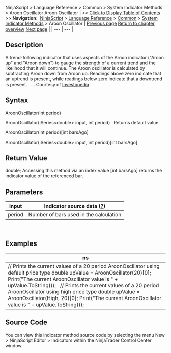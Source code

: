 ﻿
NinjaScript \> Language Reference \> Common \> System Indicator Methods \> Aroon Oscillator
Aroon Oscillator
| \<\< [Click to Display Table of Contents](aroon_oscillator.md) \>\> **Navigation:**     [NinjaScript](ninjascript.md) \> [Language Reference](language_reference_wip.md) \> [Common](common.md) \> [System Indicator Methods](indicators.md) \> Aroon Oscillator | [Previous page](aroon.md) [Return to chapter overview](indicators.md) [Next page](average_directional_index_adx.md) |
| --- | --- |
## Description
A trend\-following indicator that uses aspects of the Aroon indicator ("Aroon up" and "Aroon down") to gauge the strength of a current trend and the likelihood that it will continue. The Aroon oscillator is calculated by subtracting Aroon down from Aroon up. Readings above zero indicate that an uptrend is present, while readings below zero indicate that a downtrend is present.
 
... Courtesy of [Investopedia](http://investopedia.com/terms/a/aroonoscillator.asp)

## Syntax
AroonOscillator(int period)  

AroonOscillator(ISeries\<double\> input, int period)
 
Returns default value  

AroonOscillator(int period)\[int barsAgo]  

AroonOscillator(ISeries\<double\> input, int period)\[int barsAgo]

## Return Value
double; Accessing this method via an index value \[int barsAgo] returns the indicator value of the referenced bar.

## Parameters
| input | Indicator source data ([?](valid_input_data_for_indicator.md)) |
| --- | --- |
| period | Number of bars used in the calculation |
 
## 
## Examples
| ns |
| --- |
| // Prints the current values of a 20 period AroonOscillator using default price type double upValue \= AroonOscillator(20)\[0]; Print("The current AroonOscillator value is " \+ upValue.ToString());   // Prints the current values of a 20 period AroonOscillator using high price type double upValue \= AroonOscillator(High, 20)\[0]; Print("The current AroonOscillator value is " \+ upValue.ToString()); |

## Source Code
You can view this indicator method source code by selecting the menu New \> NinjaScript Editor \> Indicators within the NinjaTrader Control Center window.


